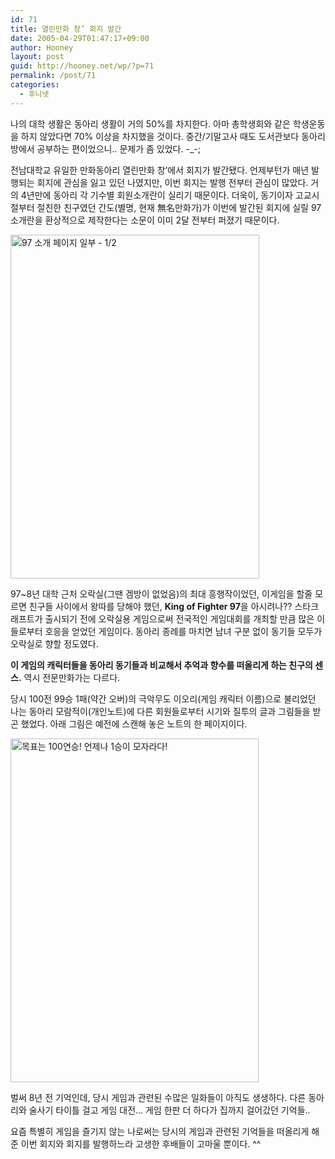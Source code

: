 ```yaml
---
id: 71
title: 열린만화 창’ 회지 발간
date: 2005-04-29T01:47:17+09:00
author: Hooney
layout: post
guid: http://hooney.net/wp/?p=71
permalink: /post/71
categories:
  - 후니넷
---
```

나의 대학 생활은 동아리 생활이 거의 50%를 차지한다. 아마 총학생회와 같은 학생운동을 하지 않았다면 70% 이상을 차지했을 것이다. 중간/기말고사 때도 도서관보다 동아리방에서 공부하는 편이었으니.. 문제가 좀 있었다. -_-;

전남대학교 유일한 만화동아리 열린만화 창&#8217;에서 회지가 발간됐다. 언제부턴가 매년 발행되는 회지에 관심을 잃고 있던 나였지만, 이번 회지는 발행 전부터 관심이 많았다. 거의 4년만에 동아리 각 기수별 회원소개란이 실리기 때문이다. 더욱이, 동기이자 고교시절부터 절친한 친구였던 간도(별명, 현재 無名만화가)가 이번에 발간된 회지에 실릴 97소개란을 환상적으로 제작한다는 소문이 이미 2달 전부터 퍼졌기 때문이다.

[<img src="/files/img/2005-04/_971.jpg" alt="97 소개 페이지 일부 - 1/2" height="550" width="398" />](/files/img/2005-04/971.jpg)

97~8년 대학 근처 오락실(그땐 겜방이 없었음)의 최대 흥행작이었던, 이게임을 할줄 모르면 친구들 사이에서 왕따를 당해야 했던, **King of Fighter 97**을 아시려나?? 스타크래프트가 출시되기 전에 오락실용 게임으로써 전국적인 게임대회를 개최할 만큼 많은 이들로부터 호응을 얻었던 게임이다. 동아리 종례를 마치면 남녀 구분 없이 동기들 모두가 오락실로 향할 정도였다.

**이 게임의 캐릭터들을 동아리 동기들과 비교해서 추억과 향수를 떠올리게 하는 친구의 센스.** 역시 전문만화가는 다르다.

당시 100전 99승 1패(약간 오버)의 극악무도 이오리(게임 캐릭터 이름)으로 불리었던 나는 동아리 모람적이(개인노트)에 다른 회원들로부터 시기와 질투의 글과 그림들을 받곤 했었다. 아래 그림은 예전에 스캔해 놓은 노트의 한 페이지이다.

[<img src="/files/img/2005-04/_97kingdom.jpg" alt="목표는 100연승! 언제나 1승이 모자라다!" height="550" width="397" />](/files/img/2005-04/97kingdom.jpg)

벌써 8년 전 기억인데, 당시 게임과 관련된 수많은 일화들이 아직도 생생하다. 다른 동아리와 술사기 타이틀 걸고 게임 대전&#8230; 게임 한판 더 하다가 집까지 걸어갔던 기억들..

요즘 특별히 게임을 즐기지 않는 나로써는 당시의 게임과 관련된 기억들을 떠올리게 해준 이번 회지와 회지를 발행하느라 고생한 후배들이 고마울 뿐이다. ^^